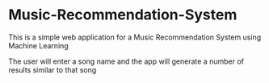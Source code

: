 # Music-Recommendation-System
This is a simple web application for a Music Recommendation System using Machine Learning

The user will enter a song name and the app will generate a number of results similar to that song
